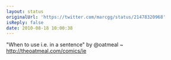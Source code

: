 ```yaml
---
layout: status
originalUrl: 'https://twitter.com/marcgg/status/21478320968'
isReply: false
date: 2010-08-18 10:00:38
---
```


"When to use i.e. in a sentence" by @oatmeal ~ http://theoatmeal.com/comics/ie
